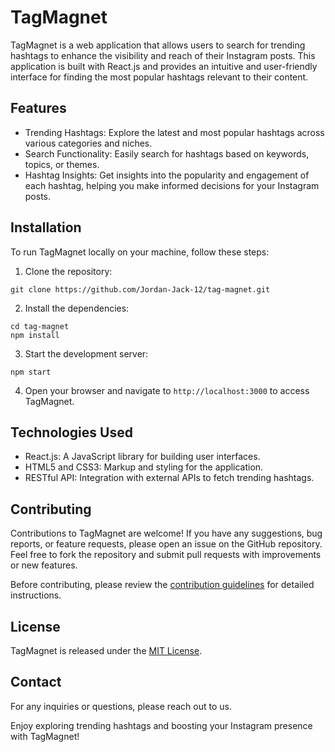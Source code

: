 # TagMagnet

TagMagnet is a web application that allows users to search for trending hashtags to enhance the visibility and reach of their Instagram posts. This application is built with React.js and provides an intuitive and user-friendly interface for finding the most popular hashtags relevant to their content.

## Features

- Trending Hashtags: Explore the latest and most popular hashtags across various categories and niches.
- Search Functionality: Easily search for hashtags based on keywords, topics, or themes.
- Hashtag Insights: Get insights into the popularity and engagement of each hashtag, helping you make informed decisions for your Instagram posts.

## Installation

To run TagMagnet locally on your machine, follow these steps:

1. Clone the repository:

```
git clone https://github.com/Jordan-Jack-12/tag-magnet.git
```

2. Install the dependencies:

```
cd tag-magnet
npm install
```

3. Start the development server:

```
npm start
```

4. Open your browser and navigate to `http://localhost:3000` to access TagMagnet.

## Technologies Used

- React.js: A JavaScript library for building user interfaces.
- HTML5 and CSS3: Markup and styling for the application.
- RESTful API: Integration with external APIs to fetch trending hashtags.

## Contributing

Contributions to TagMagnet are welcome! If you have any suggestions, bug reports, or feature requests, please open an issue on the GitHub repository. Feel free to fork the repository and submit pull requests with improvements or new features.

Before contributing, please review the [contribution guidelines](CONTRIBUTING.md) for detailed instructions.

## License

TagMagnet is released under the [MIT License](LICENSE).

## Contact

For any inquiries or questions, please reach out to us.

Enjoy exploring trending hashtags and boosting your Instagram presence with TagMagnet!
